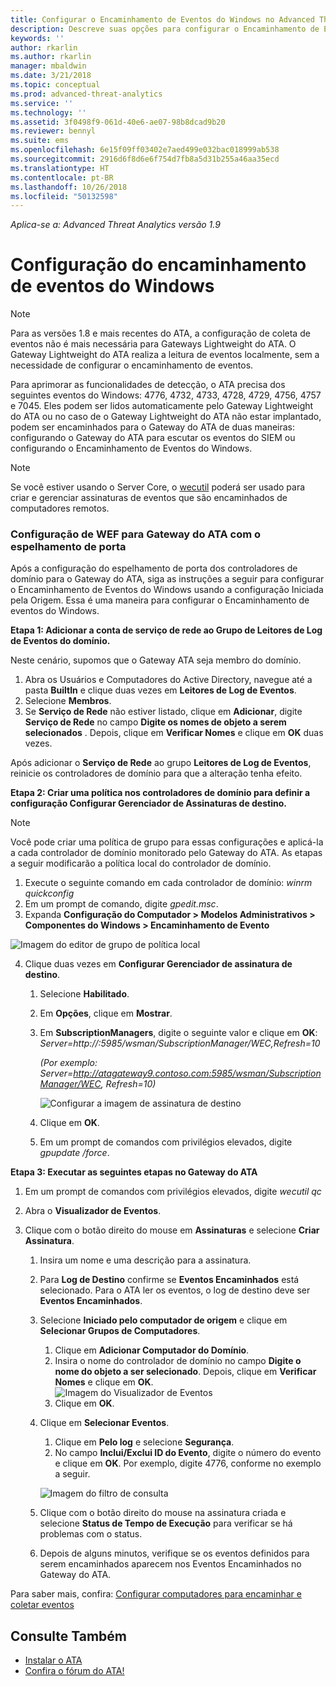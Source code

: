 ```yaml
---
title: Configurar o Encaminhamento de Eventos do Windows no Advanced Threat Analytics | Microsoft Docs
description: Descreve suas opções para configurar o Encaminhamento de Eventos do Windows com o ATA
keywords: ''
author: rkarlin
ms.author: rkarlin
manager: mbaldwin
ms.date: 3/21/2018
ms.topic: conceptual
ms.prod: advanced-threat-analytics
ms.service: ''
ms.technology: ''
ms.assetid: 3f0498f9-061d-40e6-ae07-98b8dcad9b20
ms.reviewer: bennyl
ms.suite: ems
ms.openlocfilehash: 6e15f09ff03402e7aed499e032bac018999ab538
ms.sourcegitcommit: 2916d6f8d6e6f754d7fb8a5d31b255a46aa35ecd
ms.translationtype: HT
ms.contentlocale: pt-BR
ms.lasthandoff: 10/26/2018
ms.locfileid: "50132598"
---
```

*Aplica-se a: Advanced Threat Analytics versão 1.9*



# <a name="configuring-windows-event-forwarding"></a>Configuração do encaminhamento de eventos do Windows

> [!NOTE]
> Para as versões 1.8 e mais recentes do ATA, a configuração de coleta de eventos não é mais necessária para Gateways Lightweight do ATA. O Gateway Lightweight do ATA realiza a leitura de eventos localmente, sem a necessidade de configurar o encaminhamento de eventos.

Para aprimorar as funcionalidades de detecção, o ATA precisa dos seguintes eventos do Windows: 4776, 4732, 4733, 4728, 4729, 4756, 4757 e 7045. Eles podem ser lidos automaticamente pelo Gateway Lightweight do ATA ou no caso de o Gateway Lightweight do ATA não estar implantado, podem ser encaminhados para o Gateway do ATA de duas maneiras: configurando o Gateway do ATA para escutar os eventos do SIEM ou configurando o Encaminhamento de Eventos do Windows.

> [!NOTE]
> Se você estiver usando o Server Core, o [wecutil](https://docs.microsoft.com/windows-server/administration/windows-commands/wecutil) poderá ser usado para criar e gerenciar assinaturas de eventos que são encaminhados de computadores remotos.

### <a name="wef-configuration-for-ata-gateways-with-port-mirroring"></a>Configuração de WEF para Gateway do ATA com o espelhamento de porta

Após a configuração do espelhamento de porta dos controladores de domínio para o Gateway do ATA, siga as instruções a seguir para configurar o Encaminhamento de Eventos do Windows usando a configuração Iniciada pela Origem. Essa é uma maneira para configurar o Encaminhamento de eventos do Windows. 

**Etapa 1: Adicionar a conta de serviço de rede ao Grupo de Leitores de Log de Eventos do domínio.** 

Neste cenário, supomos que o Gateway ATA seja membro do domínio.

1.  Abra os Usuários e Computadores do Active Directory, navegue até a pasta **BuiltIn** e clique duas vezes em **Leitores de Log de Eventos**. 
2.  Selecione **Membros**.
3.  Se **Serviço de Rede** não estiver listado, clique em **Adicionar**, digite **Serviço de Rede** no campo **Digite os nomes de objeto a serem selecionados** . Depois, clique em **Verificar Nomes** e clique em **OK** duas vezes. 

Após adicionar o **Serviço de Rede** ao grupo **Leitores de Log de Eventos**, reinicie os controladores de domínio para que a alteração tenha efeito.

**Etapa 2: Criar uma política nos controladores de domínio para definir a configuração Configurar Gerenciador de Assinaturas de destino.** 
> [!Note] 
> Você pode criar uma política de grupo para essas configurações e aplicá-la a cada controlador de domínio monitorado pelo Gateway do ATA. As etapas a seguir modificarão a política local do controlador de domínio.     

1.  Execute o seguinte comando em cada controlador de domínio: *winrm quickconfig*
2.  Em um prompt de comando, digite *gpedit.msc*.
3.  Expanda **Configuração do Computador > Modelos Administrativos > Componentes do Windows > Encaminhamento de Evento**

![Imagem do editor de grupo de política local](media/wef%201%20local%20group%20policy%20editor.png)

4.  Clique duas vezes em **Configurar Gerenciador de assinatura de destino**.
   
    1.  Selecione **Habilitado**.
    2.  Em **Opções**, clique em **Mostrar**.
    3.  Em **SubscriptionManagers**, digite o seguinte valor e clique em **OK**: *Server=http://<fqdnATAGateway>:5985/wsman/SubscriptionManager/WEC,Refresh=10* 
      
         *(Por exemplo: Server=http://atagateway9.contoso.com:5985/wsman/SubscriptionManager/WEC, Refresh=10)*
      
         ![Configurar a imagem de assinatura de destino](media/wef%202%20config%20target%20sub%20manager.png)
      
    4.  Clique em **OK**.
    5.  Em um prompt de comandos com privilégios elevados, digite *gpupdate /force*. 

**Etapa 3: Executar as seguintes etapas no Gateway do ATA** 

1.  Em um prompt de comandos com privilégios elevados, digite *wecutil qc*
2.  Abra o **Visualizador de Eventos**. 
3.  Clique com o botão direito do mouse em **Assinaturas** e selecione **Criar Assinatura**. 

    1.  Insira um nome e uma descrição para a assinatura. 
    2.  Para **Log de Destino** confirme se **Eventos Encaminhados** está selecionado. Para o ATA ler os eventos, o log de destino deve ser **Eventos Encaminhados**. 
    3.  Selecione **Iniciado pelo computador de origem** e clique em **Selecionar Grupos de Computadores**.
        1.  Clique em **Adicionar Computador do Domínio**.
        2.  Insira o nome do controlador de domínio no campo **Digite o nome do objeto a ser selecionado**. Depois, clique em **Verificar Nomes** e clique em **OK**.  
          ![Imagem do Visualizador de Eventos](media/wef3%20event%20viewer.png)  
        3.  Clique em **OK**.
     4. Clique em **Selecionar Eventos**.

        1. Clique em **Pelo log** e selecione **Segurança**.
        2. No campo **Inclui/Exclui ID do Evento**, digite o número do evento e clique em **OK**. Por exemplo, digite 4776, conforme no exemplo a seguir.

        ![Imagem do filtro de consulta](media/wef%204%20query%20filter.png)

    5.  Clique com o botão direito do mouse na assinatura criada e selecione **Status de Tempo de Execução** para verificar se há problemas com o status. 
    6.  Depois de alguns minutos, verifique se os eventos definidos para serem encaminhados aparecem nos Eventos Encaminhados no Gateway do ATA.


Para saber mais, confira: [Configurar computadores para encaminhar e coletar eventos](https://technet.microsoft.com/library/cc748890)

## <a name="see-also"></a>Consulte Também
- [Instalar o ATA](install-ata-step1.md)
- [Confira o fórum do ATA!](https://social.technet.microsoft.com/Forums/security/home?forum=mata)
